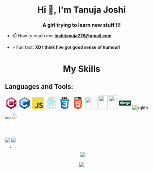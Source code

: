 
<h1 align="center">Hi 👋, I'm Tanuja Joshi</h1>
<h3 align="center">A girl trying to learn new stuff !!!</h3>

- 📫 How to reach me: **joshitanuja276@gmail.com**

- ⚡ Fun fact: **XD I think I've got good sense of humour!**

<h1 align="center">My Skills</h1>

## Languages and Tools:

<img src = "https://raw.githubusercontent.com/devicons/devicon/master/icons/cplusplus/cplusplus-original.svg" width = '40' height = '40'/> <img src = "https://raw.githubusercontent.com/devicons/devicon/master/icons/c/c-original.svg" width = '40' height = '40'/> <img src = "https://raw.githubusercontent.com/devicons/devicon/master/icons/javascript/javascript-original.svg" width = '40' height = '40'/>
<img src = "https://raw.githubusercontent.com/devicons/devicon/master/icons/react/react-original-wordmark.svg" width = '40' height = '40'/> <img src = "https://raw.githubusercontent.com/devicons/devicon/master/icons/css3/css3-original-wordmark.svg" width = '40' height = '40'/> <img src = "https://raw.githubusercontent.com/devicons/devicon/master/icons/html5/html5-original-wordmark.svg" width = '40' height = '40'/>
<img src = "https://www.vectorlogo.zone/logos/figma/figma-icon.svg" width = '40' height = '40'/>
<img src = "https://upload.wikimedia.org/wikipedia/commons/thumb/9/98/Solidity_logo.svg/386px-Solidity_logo.svg.png" width = '30' height = '45'/>
<img src = "https://upload.wikimedia.org/wikipedia/commons/thumb/0/05/Ethereum_logo_2014.svg/256px-Ethereum_logo_2014.svg.png" width = '30' height = '45'/>
<img src = "https://raw.githubusercontent.com/devicons/devicon/master/icons/django/django-original.svg" width = '40' height = '40'/>
<img src="https://www.vectorlogo.zone/logos/sqlite/sqlite-icon.svg" alt="sqlite" width="40" height="40"/> 
<img src = "https://raw.githubusercontent.com/devicons/devicon/master/icons/mysql/mysql-original-wordmark.svg" width = '40' height = '40'/>

<p>
  <br></br>
<a href="https://github.com/tanujajoshi1" target="_blank">
<img src=https://img.shields.io/badge/GitHub-100000?style=for-the-badge&logo=github&logoColor=white style="margin-bottom: 15px; height: auto; width: auto;" />
</a>

<a href="https://linkedin.com/in/tanuja-joshi-b3a179193" target="_blank">
<img src=https://img.shields.io/badge/linkedin-%231E77B5.svg?&style=for-the-badge&logo=linkedin&logoColor=white style="margin-bottom: 15px; height: auto; width: auto;" />
</a>
</p>

<div align="center" > &nbsp; <img src="https://github-readme-stats.vercel.app/api?username=tanujajoshi1&show_icons=true&locale=en" style="height: auto; width: auto;"/> 
</div>
<div align="center"> <p> <img src="https://komarev.com/ghpvc/?username=tanujajoshi1&label=Profile%20views&color=0e75b6&style=flat" style="height: auto; width: auto;"/> </p> </div>

